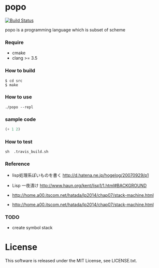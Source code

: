 # popo
[![Build Status](https://travis-ci.org/masaponto/popo.svg?branch=travis_ci)](https://travis-ci.org/masaponto/popo)

popo is a programming language which is subset of scheme

### Require
- cmake
- clang >= 3.5

### How to build
```
$ cd src
$ make
```
### How to use
```
./popo --repl
```

### sample code

```lisp
(+ 1 2)  
```

### How to test

```
sh  .travis_build.sh
```

### Reference

- lisp処理系ぽいものを書く
http://d.hatena.ne.jp/hogelog/20070929/p1

- Lisp 一夜漬け
http://www.haun.org/kent/lisp1/1.html#BACKGROUND

- http://home.a00.itscom.net/hatada/lp2014/chap07/stack-machine.html
- http://home.a00.itscom.net/hatada/lp2014/chap07/stack-machine.html

### TODO
- create symbol stack

License
==
This software is released under the MIT License, see LICENSE.txt.
